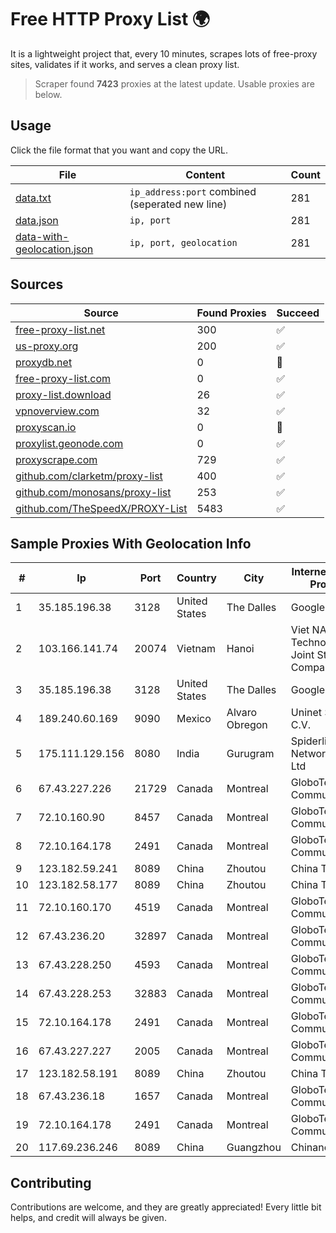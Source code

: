 
# Free HTTP Proxy List 🌍

It is a lightweight project that, every 10 minutes, scrapes lots of free-proxy sites, validates if it works, and serves a clean proxy list.


> Scraper found **7423** proxies at the latest update. Usable proxies are below.

## Usage

Click the file format that you want and copy the URL.


|File|Content|Count|
|----|-------|-----|
|[data.txt](https://raw.githubusercontent.com/themiralay/Proxy-List-World/master/data.txt)|`ip_address:port` combined (seperated new line)|281|
|[data.json](https://raw.githubusercontent.com/themiralay/Proxy-List-World/master/data.json)|`ip, port`|281|
|[data-with-geolocation.json](https://raw.githubusercontent.com/themiralay/Proxy-List-World/master/data-with-geolocation.json)|`ip, port, geolocation`|281|

## Sources

|Source|Found Proxies|Succeed|
|------|-------------|-------|
|[free-proxy-list.net](https://free-proxy-list.net)|300|✅|
|[us-proxy.org](https://www.us-proxy.org)|200|✅|
|[proxydb.net](http://proxydb.net)|0|🚫|
|[free-proxy-list.com](https://free-proxy-list.com/?page=&port=&type%5B%5D=http&type%5B%5D=https&up_time=0&search=Search)|0|✅|
|[proxy-list.download](https://www.proxy-list.download/HTTP)|26|✅|
|[vpnoverview.com](https://vpnoverview.com/privacy/anonymous-browsing/free-proxy-servers)|32|✅|
|[proxyscan.io](https://www.proxyscan.io)|0|🚫|
|[proxylist.geonode.com](https://proxylist.geonode.com/api/proxy-list?limit=300&page=1&sort_by=lastChecked&sort_type=desc&protocols=http,https)|0|✅|
|[proxyscrape.com](https://api.proxyscrape.com/v2/?request=displayproxies&protocol=http&timeout=10000&country=all&ssl=all&anonymity=all)|729|✅|
|[github.com/clarketm/proxy-list](https://raw.githubusercontent.com/clarketm/proxy-list/master/proxy-list-raw.txt)|400|✅|
|[github.com/monosans/proxy-list](https://raw.githubusercontent.com/monosans/proxy-list/main/proxies/http.txt)|253|✅|
|[github.com/TheSpeedX/PROXY-List](https://raw.githubusercontent.com/TheSpeedX/PROXY-List/master/http.txt)|5483|✅|


## Sample Proxies With Geolocation Info

|#|Ip|Port|Country|City|Internet Service Provider|
|-|--|----|-------|----|-------------------------|
|1|35.185.196.38|3128|United States|The Dalles|Google LLC|
|2|103.166.141.74|20074|Vietnam|Hanoi|Viet NAM Cloud Technology Joint Stock Company|
|3|35.185.196.38|3128|United States|The Dalles|Google LLC|
|4|189.240.60.169|9090|Mexico|Alvaro Obregon|Uninet S.A. de C.V.|
|5|175.111.129.156|8080|India|Gurugram|Spiderlink Networks Pvt Ltd|
|6|67.43.227.226|21729|Canada|Montreal|GloboTech Communications|
|7|72.10.160.90|8457|Canada|Montreal|GloboTech Communications|
|8|72.10.164.178|2491|Canada|Montreal|GloboTech Communications|
|9|123.182.59.241|8089|China|Zhoutou|China Telecom|
|10|123.182.58.177|8089|China|Zhoutou|China Telecom|
|11|72.10.160.170|4519|Canada|Montreal|GloboTech Communications|
|12|67.43.236.20|32897|Canada|Montreal|GloboTech Communications|
|13|67.43.228.250|4593|Canada|Montreal|GloboTech Communications|
|14|67.43.228.253|32883|Canada|Montreal|GloboTech Communications|
|15|72.10.164.178|2491|Canada|Montreal|GloboTech Communications|
|16|67.43.227.227|2005|Canada|Montreal|GloboTech Communications|
|17|123.182.58.191|8089|China|Zhoutou|China Telecom|
|18|67.43.236.18|1657|Canada|Montreal|GloboTech Communications|
|19|72.10.164.178|2491|Canada|Montreal|GloboTech Communications|
|20|117.69.236.246|8089|China|Guangzhou|Chinanet|



## Contributing

Contributions are welcome, and they are greatly appreciated! Every
little bit helps, and credit will always be given.

